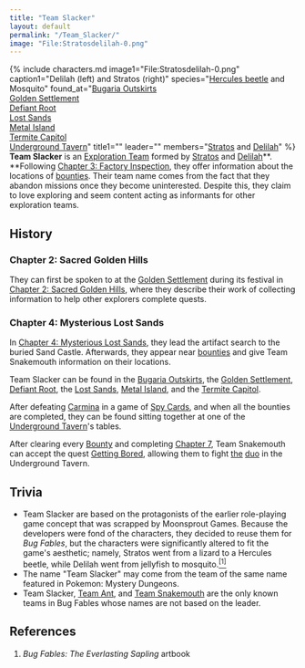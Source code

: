 ```yaml
---
title: "Team Slacker"
layout: default
permalink: "/Team_Slacker/"
image: "File:Stratosdelilah-0.png"
---
```

{% include characters.md image1="File:Stratosdelilah-0.png" caption1="Delilah (left) and Stratos (right)" species="[Hercules beetle](/Beetle) and Mosquito" found_at="[Bugaria Outskirts](/Bugaria_Outskirts)<br> [Golden Settlement](/Golden_Settlement)<br> [Defiant Root](/Defiant_Root)<br> [Lost Sands](/Lost_Sands)<br> [Metal Island](/Metal_Island)<br> [Termite Capitol](/Termite_Capitol)<br> [Underground Tavern](/Underground_Tavern)" title1="" leader="" members="[Stratos](/Stratos) and [Delilah](/Delilah)" %}
**Team Slacker** is an [Exploration Team](/Exploration_Team) formed by [Stratos](/Stratos) and [Delilah](/Delilah)**. **Following [Chapter 3: Factory Inspection](/Chapter_3:_Factory_Inspection), they offer information about the locations of [bounties](/bounties). Their team name comes from the fact that they abandon missions once they become uninterested. Despite this, they claim to love exploring and seem content acting as informants for other exploration teams.



## History

### Chapter 2: Sacred Golden Hills
They can first be spoken to at the [Golden Settlement](/Golden_Settlement) during its festival in [Chapter 2: Sacred Golden Hills](/Chapter_2:_Sacred_Golden_Hills), where they describe their work of collecting information to help other explorers complete quests. 

### Chapter 4: Mysterious Lost Sands
In [Chapter 4: Mysterious Lost Sands](/Chapter_4:_Mysterious_Lost_Sands), they lead the artifact search to the buried Sand Castle. Afterwards, they appear near [bounties](/bounties) and give Team Snakemouth information on their locations.

Team Slacker can be found in the [Bugaria Outskirts](/Bugaria_Outskirts), the [Golden Settlement](/Golden_Settlement), [Defiant Root](/Defiant_Root), the [Lost Sands](/Lost_Sands), [Metal Island](/Metal_Island), and the [Termite Capitol](/Termite_Kingdom). 

After defeating [Carmina](/Carmina) in a game of [Spy Cards](/Spy_Cards), and when all the bounties are completed, they can be found sitting together at one of the [Underground Tavern](/Underground_Tavern)'s tables. 

After clearing every [Bounty](/Quests) and completing [Chapter 7](/Chapter_7), Team Snakemouth can accept the quest [Getting Bored](/Getting_Bored), allowing them to fight [the](/Stratos) [duo](/Delilah) in the Underground Tavern.

## Trivia
* Team Slacker are based on the protagonists of the earlier role-playing game concept that was scrapped by Moonsprout Games. Because the developers were fond of the characters, they decided to reuse them for *Bug Fables*, but the characters were significantly altered to fit the game's aesthetic; namely, Stratos went from a lizard to a Hercules beetle, while Delilah went from jellyfish to mosquito.[<sup>[1]</sup>](#references)
* The name "Team Slacker" may come from the team of the same name featured in Pokemon: Mystery Dungeons.
* Team Slacker, [Team Ant](/Gen_and_Eri), and [Team Snakemouth](/Team_Snakemouth) are the only known teams in Bug Fables whose names are not based on the leader.

## References
1. *Bug Fables: The Everlasting Sapling* artbook